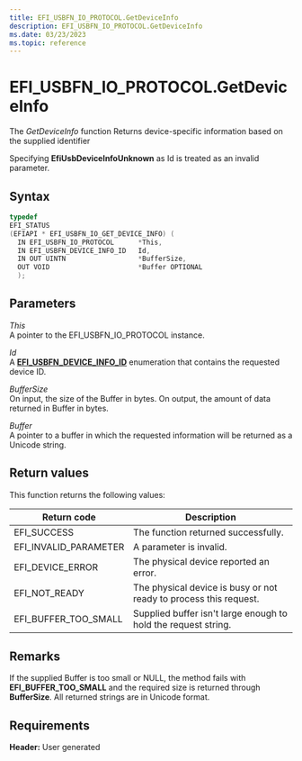 ```yaml
---
title: EFI_USBFN_IO_PROTOCOL.GetDeviceInfo
description: EFI_USBFN_IO_PROTOCOL.GetDeviceInfo
ms.date: 03/23/2023
ms.topic: reference
---
```


# EFI_USBFN_IO_PROTOCOL.GetDeviceInfo

The *GetDeviceInfo* function Returns device-specific information based on the supplied identifier

Specifying **EfiUsbDeviceInfoUnknown** as Id is treated as an invalid parameter.

## Syntax

```cpp
typedef
EFI_STATUS
(EFIAPI * EFI_USBFN_IO_GET_DEVICE_INFO) (
  IN EFI_USBFN_IO_PROTOCOL      *This,
  IN EFI_USBFN_DEVICE_INFO_ID   Id,
  IN OUT UINTN                  *BufferSize,
  OUT VOID                      *Buffer OPTIONAL
  );
```

## Parameters

*This*  
A pointer to the EFI_USBFN_IO_PROTOCOL instance.

*Id*  
A [**EFI_USBFN_DEVICE_INFO_ID**](efi-usbfn-device-info-id.md) enumeration that contains the requested device ID.

*BufferSize*  
On input, the size of the Buffer in bytes. On output, the amount of data returned in Buffer in bytes.

*Buffer*  
A pointer to a buffer in which the requested information will be returned as a Unicode string.

## Return values

This function returns the following values:

| Return code | Description |
|--|--|
| EFI_SUCCESS | The function returned successfully. |
| EFI_INVALID_PARAMETER | A parameter is invalid. |
| EFI_DEVICE_ERROR | The physical device reported an error. |
| EFI_NOT_READY | The physical device is busy or not ready to process this request. |
| EFI_BUFFER_TOO_SMALL | Supplied buffer isn't large enough to hold the request string. |

## Remarks

If the supplied Buffer is too small or NULL, the method fails with **EFI_BUFFER_TOO_SMALL** and the required size is returned through **BufferSize**. All returned strings are in Unicode format.

## Requirements

**Header:** User generated
